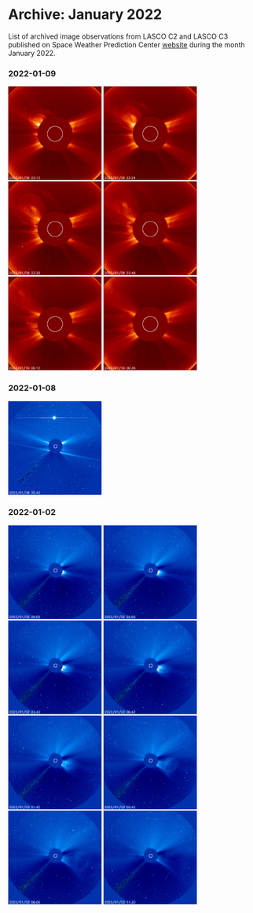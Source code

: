 # Archive: January 2022

List of archived image observations from LASCO C2 and LASCO C3 published on Space Weather Prediction Center [website](https://www.swpc.noaa.gov/products/lasco-coronagraph) during the month January 2022.


### 2022-01-09

<a href="img/20220109-01.png"><img src="img/20220109-01.png" width="190"></a> <a href="img/20220109-02.png"><img src="img/20220109-02.png" width="190"></a> <a href="img/20220109-03.png"><img src="img/20220109-03.png" width="190"></a> <a href="img/20220109-04.png"><img src="img/20220109-04.png" width="190"></a> <a href="img/20220109-05.png"><img src="img/20220109-05.png" width="190"></a> <a href="img/20220109-06.png"><img src="img/20220109-06.png" width="190"></a>

### 2022-01-08

<a href="img/20220108-01.png"><img src="img/20220108-01.png" width="190"></a>

### 2022-01-02

<a href="img/20220102-01.png"><img src="img/20220102-01.png" width="190"></a> <a href="img/20220102-02.png"><img src="img/20220102-02.png" width="190"></a> <a href="img/20220102-03.png"><img src="img/20220102-03.png" width="190"></a> <a href="img/20220102-04.png"><img src="img/20220102-04.png" width="190"></a> <a href="img/20220102-05.png"><img src="img/20220102-05.png" width="190"></a> <a href="img/20220102-06.png"><img src="img/20220102-06.png" width="190"></a> <a href="img/20220102-07.png"><img src="img/20220102-07.png" width="190"></a> <a href="img/20220102-08.png"><img src="img/20220102-08.png" width="190"></a>
